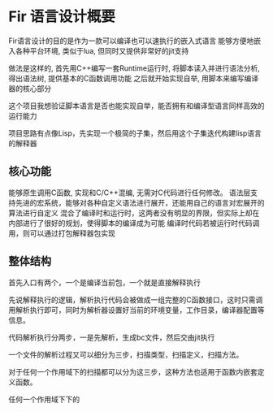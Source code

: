 Fir 语言设计概要
==================

Fir语言设计的目的是作为一款可以编译也可以速执行的嵌入式语言
能够方便地嵌入各种平台环境, 类似于lua, 但同时又提供非常好的jit支持

做法是这样的, 首先用C++编写一套Runtime运行时, 将脚本读入并进行语法分析, 得出语法树, 提供基本的C函数调用功能
之后就开始实现自举, 用脚本来编写编译器的核心部分

这个项目我想验证脚本语言是否也能实现自举，能否拥有和编译型语言同样高效的运行能力

项目思路有点像Lisp，先实现一个极简的子集，然后用这个子集迭代构建lisp语言的解释器

## 核心功能

能够原生调用C函数, 实现和C/C++混编, 无需对C代码进行任何修改。
语法层支持先进的宏系统，能够对各种自定义语法进行展开，还能用自己的语言对宏展开的算法进行自定义
混合了编译时和运行时，这两者没有明显的界限，但实际上却在内部进行了很好的规划，使得脚本的编译成为可能
编译时代码若被运行时代码调用，则可以通过打包解释器包实现

## 整体结构

首先入口有两个，一个是编译当前包，一个就是直接解释执行

先说解释执行的逻辑，解析执行代码会被做成一组完整的C函数接口，这时只需调用解析执行即可，同时为解析器设置好当前的环境变量，工作目录，编译器配置等信息。

代码解析执行分两步，一是先解析，生成bc文件，然后交由jit执行

一个文件的解析过程又可以细分为三步，扫描类型，扫描定义，扫描方法。

对于任何一个作用域下的扫描都可以分为这三步，这种方法也适用于函数内嵌套定义函数。

任何一个作用域下下的